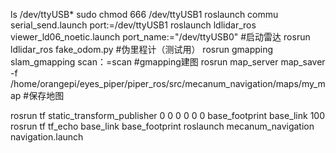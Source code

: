 ls /dev/ttyUSB*
sudo chmod 666 /dev/ttyUSB1
roslaunch commu serial_send.launch port:=/dev/ttyUSB1
roslaunch ldlidar_ros viewer_ld06_noetic.launch port_name:="/dev/ttyUSB0"  #启动雷达
rosrun ldlidar_ros fake_odom.py #伪里程计（测试用）
rosrun gmapping slam_gmapping scan：=scan #gmapping建图
rosrun map_server map_saver -f /home/orangepi/eyes_piper/piper_ros/src/mecanum_navigation/maps/my_map  #保存地图



rosrun tf static_transform_publisher 0 0 0 0 0 0 base_footprint base_link 100
rosrun tf tf_echo base_link base_footprint
roslaunch mecanum_navigation navigation.launch